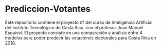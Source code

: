 # Prediccion-Votantes
Este repositorio contiene el proyecto #1 del curso de Inteligencia Artificial del Instituto Tecnológico de Costa Rica, con el profesor Juan Manuel Esquivel. El proyecto consiste en una comparación y análisis entre 4 modelos para poder predecir las votaciones electorales para Costa Rica en 2018.

